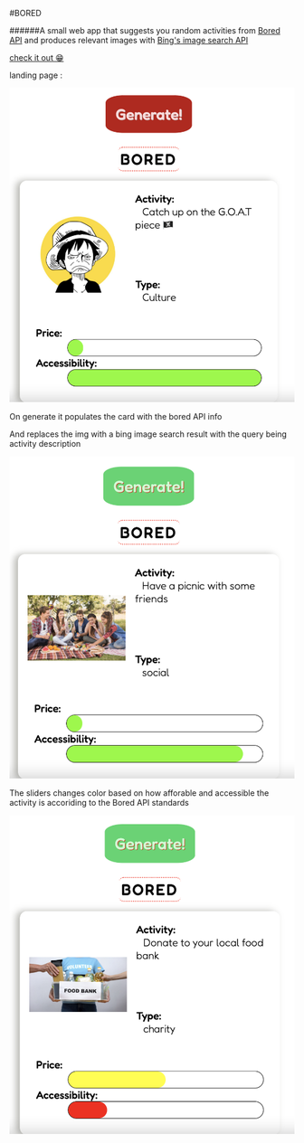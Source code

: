 #BORED

######A small web app that suggests you random activities from [Bored API](https://www.boredapi.com/) and produces relevant images with [Bing's image search API](https://www.microsoft.com/en-us/bing/apis/bing-image-search-api)

[check it out 😁](https://mustafabin.github.io/Bored/)

landing page :

![landing page](media/base.png "Title")

On generate it populates the card with the bored API info

And replaces the img with a bing image search result with the query being activity description

![landing page](media/green.png "Title")

The sliders changes color based on how afforable and accessible the activity is accoriding to the Bored API standards

![landing page](media/red.png "Title")
